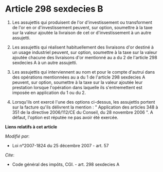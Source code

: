 # Article 298 sexdecies B

1. Les assujettis qui produisent de l'or d'investissement ou transforment de l'or en or d'investissement peuvent, sur option,
soumettre à la taxe sur la valeur ajoutée la livraison de cet or d'investissement à un autre assujetti.

2. Les assujettis qui réalisent habituellement des livraisons d'or destiné à un usage industriel peuvent, sur option,
soumettre à la taxe sur la valeur ajoutée chacune des livraisons d'or mentionné au a du 2 de l'article 298 sexdecies A à un
autre assujetti.

3. Les assujettis qui interviennent au nom et pour le compte d'autrui dans des opérations mentionnées au a du 1 de l'article
298 sexdecies A peuvent, sur option, soumettre à la taxe sur la valeur ajoutée leur prestation lorsque l'opération dans
laquelle ils s'entremettent est imposée en application du 1 ou du 2.

4. Lorsqu'ils ont exercé l'une des options ci-dessus, les assujettis portent sur la facture qu'ils délivrent la mention : "
Application des articles 348 à 351 de la directive 2006/112/CE du Conseil, du 28 novembre 2006 ". A défaut, l'option est
réputée ne pas avoir été exercée.

**Liens relatifs à cet article**

_Modifié par_:

  - Loi n°2007-1824 du 25 décembre 2007 - art. 57

_Cite_:

  - Code général des impôts, CGI. - art. 298 sexdecies A
